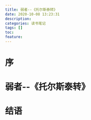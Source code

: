 ```yaml
---
title: 弱者--《托尔斯泰转》
date: 2020-10-08 13:23:31
description: 
categories: 读书笔记
tags: [] 
toc: 
feature: 
---
```


# 序
<!-- more -->

# 弱者--《托尔斯泰转》

# 结语